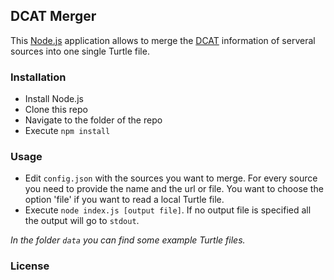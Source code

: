 ## DCAT Merger ##

This [Node.js](http://nodejs.org) application allows to merge the [DCAT](http://www.w3.org/TR/vocab-dcat/) information of serveral sources into one single Turtle file.

### Installation ###

- Install Node.js
- Clone this repo
- Navigate to the folder of the repo
- Execute `npm install`

### Usage ###

- Edit `config.json` with the sources you want to merge. For every source you need to provide the name and the url or file. You want to choose the option 'file' if you want to read a local Turtle file.
- Execute `node index.js [output file]`. If no output file is specified all the output will go to `stdout`.

*In the folder `data` you can find some example Turtle files.*

### License ###
